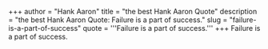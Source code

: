 +++
author = "Hank Aaron"
title = "the best Hank Aaron Quote"
description = "the best Hank Aaron Quote: Failure is a part of success."
slug = "failure-is-a-part-of-success"
quote = '''Failure is a part of success.'''
+++
Failure is a part of success.
